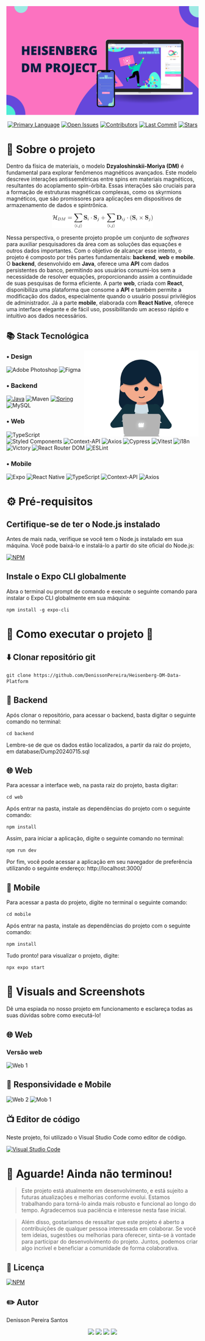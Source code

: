 ![Web 1](./github/banner.png) 

<p align="center">
  <a href="https://github.com/DenissonPereira/Heisenberg-DM-Data-Platform"><img src="https://img.shields.io/github/languages/top/DenissonPereira/Heisenberg-DM-Data-Platform?color=yellow" alt="Primary Language"></a>
  <a href="https://github.com/DenissonPereira/Heisenberg-DM-Data-Platform/issues"><img src="https://img.shields.io/github/issues-raw/DenissonPereira/Heisenberg-DM-Data-Platform" alt="Open Issues"></a>
  <a href="https://github.com/DenissonPereira/Heisenberg-DM-Data-Platform/graphs/contributors"><img src="https://img.shields.io/github/contributors/DenissonPereira/Heisenberg-DM-Data-Platform" alt="Contributors"></a>
  <a href="https://github.com/DenissonPereira/Heisenberg-DM-Data-Platform/commits/main"><img src="https://img.shields.io/github/last-commit/DenissonPereira/Heisenberg-DM-Data-Platform" alt="Last Commit"></a>
  <a href="https://github.com/DenissonPereira/Heisenberg-DM-Data-Platform/stargazers"><img src="https://img.shields.io/github/stars/DenissonPereira/Heisenberg-DM-Data-Platform" alt="Stars"></a>
</p>







# 📑 Sobre o projeto 


Dentro da física de materiais, o modelo **Dzyaloshinskii-Moriya (DM)** é fundamental para explorar fenômenos magnéticos avançados. Este modelo descreve interações antissemétricas entre spins em materiais magnéticos, resultantes do acoplamento spin-órbita. Essas interações são cruciais para a formação de estruturas magnéticas complexas, como os skyrmions magnéticos, que são promissores para aplicações em dispositivos de armazenamento de dados e spintrônica.

<div align='center'> 
<img src="./github/equation.png">
</div>

Nessa perspectiva, o presente projeto propõe um conjunto de *softwares* para auxiliar pesquisadores da área com as soluções das equações e outros dados importantes. Com o objetivo de alcançar esse intento, o projeto é composto por três partes fundamentais: **backend**, **web** e **mobile**. O **backend**, desenvolvido em **Java**, oferece uma **API** com dados persistentes do banco, permitindo aos usuários consumi-los sem a necessidade de resolver equações, proporcionando assim a continuidade de suas pesquisas de forma eficiente. A parte **web**, criada com **React**, disponibiliza uma plataforma que consome a **API** e também permite a modificação dos dados, especialmente quando o usuário possui privilégios de administrador. Já a parte **mobile**, elaborada com **React Native**, oferece uma interface elegante e de fácil uso, possibilitando um acesso rápido e intuitivo aos dados necessários.


## 📚 Stack Tecnológica

<img src="./github/menina.gif" min-width="100px" max-width="100px" width="300px" align="right" alt="Computador iuriCode">

### • Design

![Adobe Photoshop](https://img.shields.io/badge/adobe%20photoshop-%23051D34?style=for-the-badge&logo=adobe%20photoshop&logoColor=%233CA3F7)
![Figma](https://img.shields.io/badge/figma-%23F24E1E.svg?style=for-the-badge&logo=figma&logoColor=white)

### • Backend

[![Java](https://img.shields.io/badge/java-%23ED8B00.svg?style=for-the-badge&logo=openjdk&logoColor=white)](https://www.java.com/)
![Maven](https://img.shields.io/badge/Maven-C71A36?style=for-the-badge&logo=apache-maven&logoColor=white)
[![Spring](https://img.shields.io/badge/spring-%236DB33F.svg?style=for-the-badge&logo=spring&logoColor=white)](https://spring.io/)
![MySQL](https://img.shields.io/badge/mysql-4479A1.svg?style=for-the-badge&logo=mysql&logoColor=white)

### • Web

![TypeScript](https://img.shields.io/badge/typescript-%23007ACC.svg?style=for-the-badge&logo=typescript&logoColor=white)
![Styled Components](https://img.shields.io/badge/styled--components-%23DB7093.svg?style=for-the-badge&logo=styled-components&logoColor=white)
![Context-API](https://img.shields.io/badge/Context--Api-000000?style=for-the-badge&logo=react)
![Axios](https://img.shields.io/badge/Axios-%237261DF?style=for-the-badge&logo=axios&logoColor=white)
![Cypress](https://img.shields.io/badge/cypress-%2317212F.svg?style=for-the-badge&logo=cypress&logoColor=white)
![Vitest](https://img.shields.io/badge/Vitest-green?style=for-the-badge&logo=vitest&logoColor=white)
![i18n](https://img.shields.io/badge/i18n-%2320232A.svg?style=for-the-badge)
![Victory](https://img.shields.io/badge/Victory-%23777BB4.svg?style=for-the-badge&logo=victory&logoColor=white)
![React Router DOM](https://img.shields.io/badge/React_Router_DOM-%2357C4D3.svg?style=for-the-badge&logo=react-router&logoColor=white)
![ESLint](https://img.shields.io/badge/ESLint-%234B32C3.svg?style=for-the-badge&logo=eslint&logoColor=white)

### • Mobile

![Expo](https://img.shields.io/badge/expo-1C1E24?style=for-the-badge&logo=expo&logoColor=#D04A37)
![React Native](https://img.shields.io/badge/react_native-%2320232a.svg?style=for-the-badge&logo=react&logoColor=%2361DAFB)
![TypeScript](https://img.shields.io/badge/typescript-%23007ACC.svg?style=for-the-badge&logo=typescript&logoColor=white)
![Context-API](https://img.shields.io/badge/Context--Api-000000?style=for-the-badge&logo=react)
![Axios](https://img.shields.io/badge/Axios-%237261DF?style=for-the-badge&logo=axios&logoColor=white)

# ⚙ Pré-requisitos

## Certifique-se de ter o Node.js instalado

Antes de mais nada, verifique se você tem o Node.js instalado em sua máquina. Você pode baixá-lo e instalá-lo a partir do site oficial do Node.js:

[![NPM](https://img.shields.io/npm/v/npm.svg?logo=npm)](https://nodejs.org/en) 

## Instale o Expo CLI globalmente

Abra o terminal ou prompt de comando e execute o seguinte comando para instalar o Expo CLI globalmente em sua máquina:

```
npm install -g expo-cli
```

# 🚀 Como executar o projeto 🚀

## ⬇️ Clonar repositório git

```
git clone https://github.com/DenissonPereira/Heisenberg-DM-Data-Platform
```

## 🏧 Backend

Após clonar o repositório, para acessar o backend, basta digitar o seguinte comando no terminal:

```
cd backend
```

Lembre-se de que os dados estão localizados, a partir da raiz do projeto, em database/Dump20240715.sql

## 🌐 Web

Para acessar a interface web, na pasta raiz do projeto, basta digitar:

```
cd web
```

Após entrar na pasta, instale as dependências do projeto com o seguinte comando:

```
npm install 
```


Assim, para iniciar a aplicação, digite o seguinte comando no terminal:

```
npm run dev
```

Por fim, você pode acessar a aplicação em seu navegador de preferência utilizando o seguinte endereço: http://localhost:3000/

## 📱 Mobile

Para acessar a pasta do projeto, digite no terminal o seguinte comando:

```
cd mobile
```

Após entrar na pasta, instale as dependências do projeto com o seguinte comando:

```
npm install 
```

Tudo pronto! para visualizar o projeto, digite:

```
npx expo start
```


# 📸 Visuals and Screenshots

Dê uma espiada no nosso projeto em funcionamento e esclareça todas as suas dúvidas sobre como executá-lo!

## 🌐 Web

### Versão web

![Web 1](./public/web.gif) 

## 📱 Responsividade e Mobile

![Web 2](./public/res.jpeg) ![Mob 1](./public/RPReplay_Final1711383878.gif) 

## 📺 Editor de código

Neste projeto, foi utilizado o Visual Studio Code como editor de código.

[![Visual Studio Code](https://img.shields.io/badge/Visual%20Studio%20Code-0078d7.svg?style=for-the-badge&logo=visual-studio-code&logoColor=white)](https://code.visualstudio.com/)



# 🚨 Aguarde! Ainda não terminou!

>Este projeto está atualmente em desenvolvimento, e está sujeito a futuras atualizações e melhorias conforme evolui. Estamos trabalhando para torná-lo ainda mais robusto e funcional ao longo do tempo. Agradecemos sua paciência e interesse nesta fase inicial.

>Além disso, gostaríamos de ressaltar que este projeto é aberto a contribuições de qualquer pessoa interessada em colaborar. Se você tem ideias, sugestões ou melhorias para oferecer, sinta-se à vontade para participar do desenvolvimento do projeto. Juntos, podemos criar algo incrível e beneficiar a comunidade de forma colaborativa.

## 📜 Licença

[![NPM](https://img.shields.io/npm/l/react)](https://github.com/DenissonPereira/Heisenberg-DM-Data-Platform/blob/main/LICENSE) 

## ✏️ Autor 

Denisson Pereira Santos

<div align='center'> 
<a href="https://www.linkedin.com/in/denisson-pereira" target="_blank"><img src="https://img.shields.io/badge/-LinkedIn-%230077B5?style=for-the-badge&logo=linkedin&logoColor=white"  target="_blank"></a> 
<a href="https://denissonpereira.com" target="_blank"><img src="https://img.shields.io/badge/Meu%20Site-%2333cc33?style=for-the-badge&logo=fontawesome&logoColor=white&logoWidth=15&labelColor=black"  target="_blank"></a> 
<a href="https://github.com/DenissonPereira" target="_blank"><img src="https://img.shields.io/badge/GitHub-%23181717?style=for-the-badge&logo=github&logoColor=white&logoWidth=15&labelColor=black"  target="_blank"></a> 
<a href="https://www.instagram.com/denisson_pereira1?igshid=OGQ5ZDc2ODk2ZA%3D%3D&utm_source=qr" target="_blank"><img src="https://img.shields.io/badge/-Instagram-%23E4405F?style=for-the-badge&logo=instagram&logoColor=white"></a>
</div>&nbsp;&nbsp;